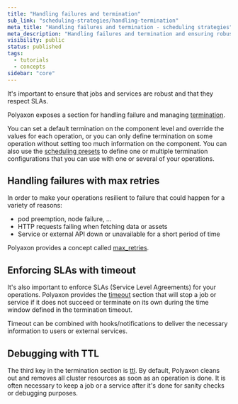 ```yaml
---
title: "Handling failures and termination"
sub_link: "scheduling-strategies/handling-termination"
meta_title: "Handling failures and termination - scheduling strategies"
meta_description: "Handling failures and termination and ensuring robust scheduling."
visibility: public
status: published
tags:
  - tutorials
  - concepts
sidebar: "core"
---
```


It's important to ensure that jobs and services are robust and that they respect SLAs.
  
Polyaxon exposes a section for handling failure and managing [termination](/docs/core/specification/termination/).

You can set a default termination on the component level and override the values for each operation, 
or you can only define termination on some operation without setting too much information on the component.
You can also use the [scheduling presets](/docs/core/scheduling-presets/)
to define one or multiple termination configurations that you can use with one or several of your operations.

## Handling failures with max retries

In order to make your operations resilient to failure that could happen for a variety of reasons:
 * pod preemption, node failure, ...
 * HTTP requests failing when fetching data or assets
 * Service or external API down or unavailable for a short period of time

Polyaxon provides a concept called [max_retries](/docs/core/specification/termination/#maxretries).


## Enforcing SLAs with timeout

It's also important to enforce SLAs (Service Level Agreements) for your operations.
Polyaxon provides the [timeout](/docs/core/specification/termination/#maxretries) section that 
will stop a job or service if it does not succeed or terminate on its own during the time window defined in the termination timeout.

Timeout can be combined with hooks/notifications to deliver the necessary information to users or external services. 


## Debugging with TTL

The third key in the termination section is [ttl](/docs/core/specification/termination/#ttl).
By default, Polyaxon cleans out and removes all cluster resources as soon as an operation is done.
It is often necessary to keep a job or a service after it's done for sanity checks or debugging purposes. 
